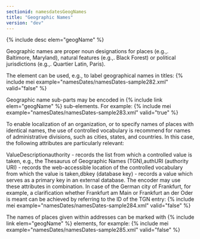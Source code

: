```yaml
---
sectionid: namesdatesGeogNames
title: "Geographic Names"
version: "dev"
---
```


  
{% include desc elem="geogName" %} 
 

Geographic names are proper noun designations for places (e.g.,. Baltimore, Maryland), natural features (e.g.,. Black Forest) or political jurisdictions (e.g.,. Quartier Latin, Paris).

The element can be used, e.g., to label geographical names in titles:
{% include mei example="namesDates/namesDates-sample282.xml" valid="false" %}
    
Geographic name sub-parts may be encoded in {% include link elem="geogName" %} sub-elements. For example:
{% include mei example="namesDates/namesDates-sample283.xml" valid="true" %}
    
To enable localization of an organization, or to specify names of places with identical names, the use of controlled vocabulary is recommend for names of administrative divisions, such as cities, states, and countries. In this case, the following attributes are particularly relevant:

ValueDescriptionauthority - records the list from which a controlled value is taken, e.g., the Thesaurus of
          Geographic Names (TGN),authURI (authority URI) - records the web-accessible location of the controlled vocabulary from which the
          value is taken,dbkey (database key) - records a value which serves as a primary key in an external database.
The encoder may use these attributes in combination. In case of the German city of Frankfurt, for example, a clarification whether Frankfurt am Main or Frankfurt an der Oder is meant can be achieved by referring to the ID of the TGN entry:
{% include mei example="namesDates/namesDates-sample284.xml" valid="false" %}
    
The names of places given within addresses can be marked with {% include link elem="geogName" %} elements, for example:
{% include mei example="namesDates/namesDates-sample285.xml" valid="false" %}
    